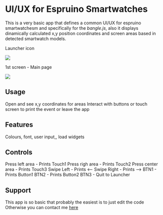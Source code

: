 # UI/UX for Espruino Smartwatches

This is a very basic app that defines a common UI/UX for espruino smartwatchesm and specifically for the *bangle.js*, also it displays dinamically calculated x,y position coordinates and screen areas based in detected smartwatch models.


Launcher icon

![](.png)

1st screen - Main page

![](.png)

## Usage

Open and see x,y coordinates for areas
Interact with buttons or touch screen to print the event or leave the app

## Features

Colours, font, user input,, load widgets


## Controls
Press left area - Prints Touch1
Press righ area - Prints Touch2
Press center area - Prints Touch3
Swipe Left - Prints <--
Swipe Right - Prints -->
BTN1 - Prints Button1
BTN2 - Prints Button2
BTN3 - Quit to Launcher


## Support

This app is so basic that probably the easiest is to just edit the code 
Otherwise you can contact me [here](https://github.com/dapgo)